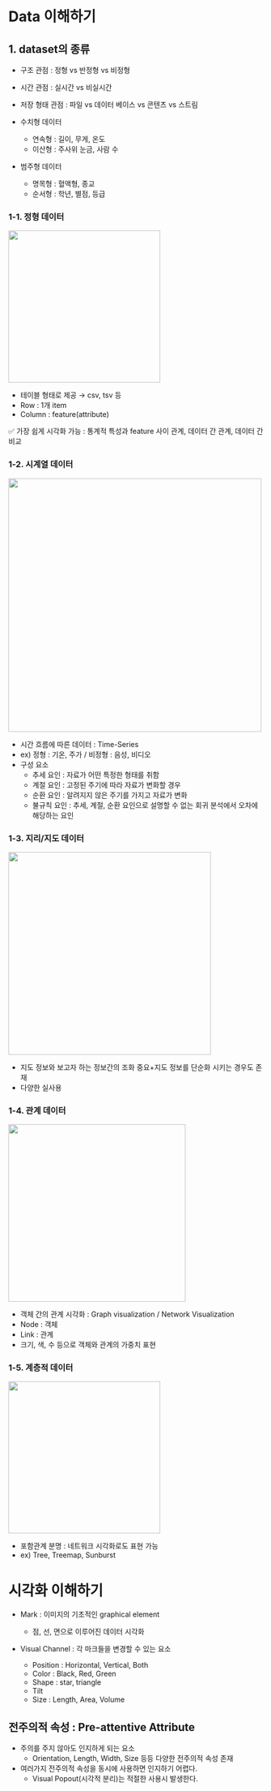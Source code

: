 # Data 이해하기

## 1. dataset의 종류

- 구조 관점 : 정형 vs 반정형 vs 비정형
- 시간 관점 : 실시간 vs 비실시간
- 저장 형태 관점 : 파일 vs 데이터 베이스 vs 콘텐츠 vs 스트림


- 수치형 데이터
  - 연속형 : 길이, 무게, 온도
  - 이산형 : 주사위 눈금, 사람 수
- 범주형 데이터
  - 명목형 : 혈액형, 종교
  - 순서형 : 학년, 별점, 등급


### 1-1. 정형 데이터

<img src="https://user-images.githubusercontent.com/57162812/152337574-0b7b6170-5e10-4718-af10-fd6b67abae88.png" width=300>

- 테이블 형태로 제공 → csv, tsv 등
- Row : 1개 item
- Column : feature(attribute)

✅ 가장 쉽게 시각화 가능 : 통계적 특성과 feature 사이 관계, 데이터 간 관계, 데이터 간 비교

### 1-2. 시계열 데이터

<img src="https://user-images.githubusercontent.com/57162812/152337657-1abc4b2b-f01b-4a0e-8a26-dfc3f51ad87e.png" width=500>

- 시간 흐름에 따른 데이터 : Time-Series
- ex) 정형 : 기온, 주가 / 비정형 : 음성, 비디오
- 구성 요소
  - 추세 요인 : 자료가 어떤 특정한 형태를 취함
  - 계절 요인 : 고정된 주기에 따라 자료가 변화할 경우
  - 순환 요인 : 알려지지 않은 주기를 가지고 자료가 변화
  - 불규칙 요인 : 추세, 계절, 순환 요인으로 설명할 수 없는 회귀 분석에서 오차에 해당하는 요인

### 1-3. 지리/지도 데이터

<img src="https://user-images.githubusercontent.com/57162812/152337828-7a34cd73-2fb4-4022-ad4b-2985e2d27378.png" width=400>

- 지도 정보와 보고자 하는 정보간의 조화 중요+지도 정보를 단순화 시키는 경우도 존재
- 다양한 실사용

### 1-4. 관계 데이터 

<img src="https://user-images.githubusercontent.com/57162812/152338136-f1b2e632-350a-4560-99c6-c8d83a53bd19.png" width=350>

- 객체 간의 관계 시각화 : Graph visualization / Network Visualization
- Node : 객체
- Link : 관계
- 크기, 색, 수 등으로 객체와 관계의 가중치 표현

### 1-5. 계층적 데이터

<img src="https://user-images.githubusercontent.com/57162812/152338493-716a97de-fc1a-422a-9342-0dc988f05fa5.png" width=300>

- 포함관계 분명 : 네트워크 시각화로도 표현 가능
- ex) Tree, Treemap, Sunburst

# 시각화 이해하기

- Mark : 이미지의 기초적인 graphical element
  - 점, 선, 면으로 이루어진 데이터 시각화

- Visual Channel : 각 마크들을 변경할 수 있는 요소
  - Position : Horizontal, Vertical, Both
  - Color : Black, Red, Green
  - Shape : star, triangle
  - Tilt
  - Size : Length, Area, Volume

## 전주의적 속성 : Pre-attentive Attribute

- 주의를 주지 않아도 인지하게 되는 요소
  - Orientation, Length, Width, Size 등등 다양한 전주의적 속성 존재
- 여러가지 전주의적 속성을 동시에 사용하면 인지하기 어렵다.
  - Visual Popout(시각적 분리)는 적절한 사용시 발생한다.
